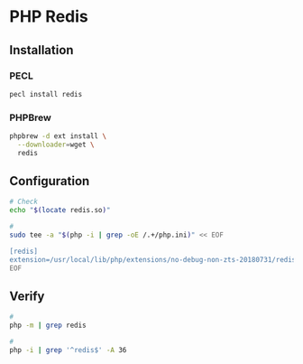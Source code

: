 # PHP Redis

## Installation

### PECL

```sh
pecl install redis
```

### PHPBrew

```sh
phpbrew -d ext install \
  --downloader=wget \
  redis
```

## Configuration

```sh
# Check
echo "$(locate redis.so)"

#
sudo tee -a "$(php -i | grep -oE /.+/php.ini)" << EOF

[redis]
extension=/usr/local/lib/php/extensions/no-debug-non-zts-20180731/redis.so
EOF
```

## Verify

```sh
#
php -m | grep redis

#
php -i | grep '^redis$' -A 36
```
